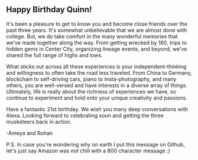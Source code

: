 ## Happy Birthday Quinn!

It's been a pleasure to get to know you and become close friends over the past three years. It's somewhat unbelievable that we are almost done with college. But, we do take comfort in the many wonderful memories that we've made together along the way. From getting wrecked by 160, trips to hidden gems in Center City, organizing lineage events, and beyond, we've shared the full range of highs and lows. 

What sticks out across all these experiences is your independent-thinking and willingness to often take the road less traveled. From China to Germany, blockchain to self-driving cars, piano to Insta-photography, and many others, you are well-versed and have interests in a diverse array of things. Ultimately, life is really about the richness of experiences we have, so continue to experiment and hold onto your unique creativity and passions.

Have a fantastic 21st birthday. We wish you many deep conversations with Alexa. Looking forward to celebrating soon and getting the three musketeers back in action.

-Ameya and Rohan

P.S. In case you're wondering why on earth I put this message on Github, let's just say Amazon was not chill with a 800 character message :)
